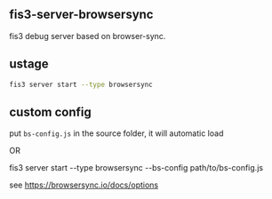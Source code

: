 ## fis3-server-browsersync

fis3 debug server based on browser-sync.

## ustage
```sh
fis3 server start --type browsersync
```

## custom config
put `bs-config.js` in the source folder, it will automatic load

OR

fis3 server start --type browsersync --bs-config path/to/bs-config.js

see https://browsersync.io/docs/options